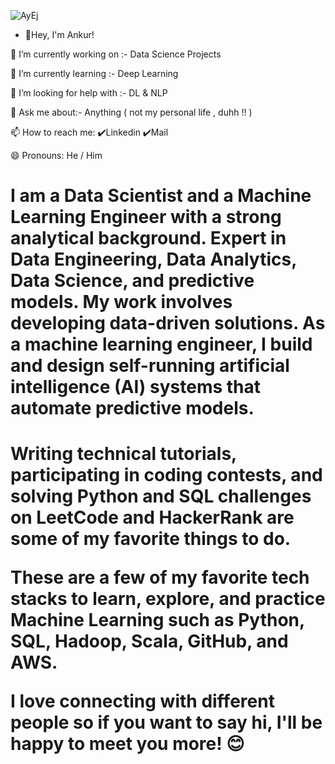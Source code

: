 ![AyEj](https://user-images.githubusercontent.com/103935236/163826136-e1e67cce-cb9a-467d-bf3b-f5125d57ae62.gif)

- 👋Hey, I'm Ankur!

🔭 I’m currently working on :- Data Science Projects

🌱 I’m currently learning :- Deep Learning

🤔 I’m looking for help with :- DL & NLP

💬 Ask me about:- Anything ( not my personal life , duhh !! )

📫 How to reach me: ✔️Linkedin ✔️Mail

😄 Pronouns: He / Him

<h1> I am a Data Scientist and a Machine Learning Engineer with a strong analytical background. Expert in Data Engineering, Data Analytics, Data Science, and predictive models. My work involves developing data-driven solutions. As a machine learning engineer, I build and design self-running artificial intelligence (AI) systems that automate predictive models. <h1>
  
Writing technical tutorials, participating in coding contests, and solving Python and SQL challenges on LeetCode and HackerRank are some of my favorite things to do.
  
These are a few of my favorite tech stacks to learn, explore, and practice Machine Learning such as Python, SQL, Hadoop, Scala, GitHub, and AWS.


I love connecting with different people so if you want to say hi, I'll be happy to meet you more! 😊

<!---
ankuragarwaldatascience/ankuragarwaldatascience is a ✨ special ✨ repository because its `README.md` (this file) appears on your GitHub profile.
You can click the Preview link to take a look at your changes.
--->

